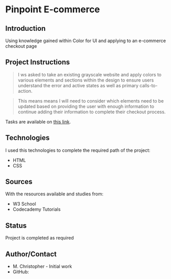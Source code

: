 
# Pinpoint E-commerce

## Introduction
Using knowledge gained within Color for UI and applying to an e-commerce checkout page

## Project Instructions
> I ws asked to take an existing grayscale website and apply colors to various elements and sections within the design to ensure users understand the error and active states as well as primary calls-to-action.

> This means means I will need to consider which elements need to be updated based on providing the user with enough information to continue adding their information to complete their checkout process.

 
 
Tasks are available on [this link](https://www.codecademy.com/paths/front-end-engineer-career-path/tracks/fecp-22-fundamentals-of-web-design/modules/fecp-22-learn-color-for-ui/projects/color-for-ui-proj).

## Technologies
I used this technologies to complete the required path of the project:
* HTML
* CSS

## Sources
With the resources available and studies from:
* W3 School
* Codecademy Tutorials

## Status
Project is completed as required

## Author/Contact
* M. Christopher - Initial work
* GitHub: 